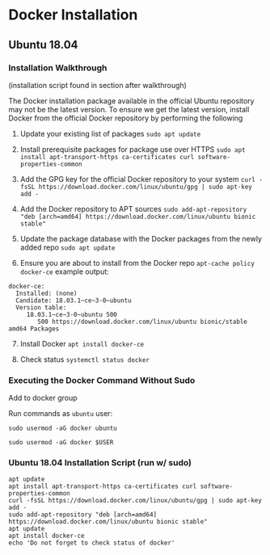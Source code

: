 # Docker Installation

## Ubuntu 18.04

### Installation Walkthrough
(installation script found in section after walkthrough)

The Docker installation package available in the official Ubuntu repository may not be the latest version. To ensure we get the latest version, install Docker from the official Docker repository by performing the following

1. Update your existing list of packages
`sudo apt update`

2. Install prerequisite packages for package use over HTTPS
`sudo apt install apt-transport-https ca-certificates curl software-properties-common`

3. Add the GPG key for the official Docker repository to your system
`curl -fsSL https://download.docker.com/linux/ubuntu/gpg | sudo apt-key add -`

4. Add the Docker repository to APT sources
`sudo add-apt-repository "deb [arch=amd64] https://download.docker.com/linux/ubuntu bionic stable"`

5. Update the package database with the Docker packages from the newly added repo
`sudo apt update`

6. Ensure you are about to install from the Docker repo
`apt-cache policy docker-ce`
example output:
```
docker-ce:
  Installed: (none)
  Candidate: 18.03.1~ce~3-0~ubuntu
  Version table:
     18.03.1~ce~3-0~ubuntu 500
        500 https://download.docker.com/linux/ubuntu bionic/stable amd64 Packages
```

7. Install Docker
`apt install docker-ce`

8. Check status
`systemctl status docker`

### Executing the Docker Command Without Sudo
Add to docker group

Run commands as `ubuntu` user:
 
`sudo usermod -aG docker ubuntu`

`sudo usermod -aG docker $USER`

### Ubuntu 18.04 Installation Script (run w/ sudo)
```
apt update
apt install apt-transport-https ca-certificates curl software-properties-common
curl -fsSL https://download.docker.com/linux/ubuntu/gpg | sudo apt-key add -
sudo add-apt-repository "deb [arch=amd64] https://download.docker.com/linux/ubuntu bionic stable"
apt update
apt install docker-ce
echo 'Do not forget to check status of docker'
```